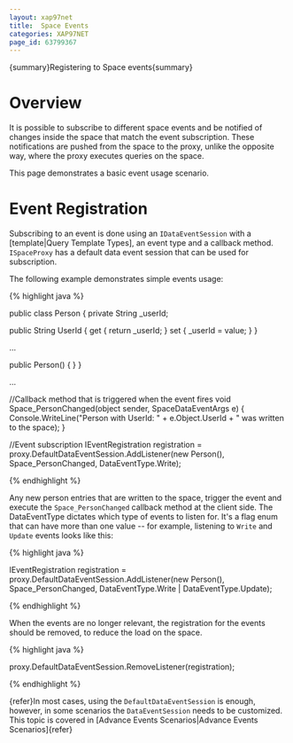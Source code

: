 ```yaml
---
layout: xap97net
title:  Space Events
categories: XAP97NET
page_id: 63799367
---
```


{summary}Registering to Space events{summary}

# Overview

It is possible to subscribe to different space events and be notified of changes inside the space that match the event subscription. These notifications are pushed from the space to the proxy, unlike the opposite way, where the proxy executes queries on the space.

This page demonstrates a basic event usage scenario.

# Event Registration

Subscribing to an event is done using an `IDataEventSession` with a [template|Query Template Types], an event type and a callback method. `ISpaceProxy` has a default data event session that can be used for subscription.

The following example demonstrates simple events usage:

{% highlight java %}

public class Person
{
  private String _userId;

  public String UserId
  {
    get { return _userId; }
    set { _userId = value; }
  }

  ...

  public Person()
  {
  }
}

...

//Callback method that is triggered when the event fires
void Space_PersonChanged(object sender, SpaceDataEventArgs<Person> e)
{
  Console.WriteLine("Person with UserId: " + e.Object.UserId + " was written to the space);
}

//Event subscription
IEventRegistration registration = proxy.DefaultDataEventSession.AddListener(new Person(),
                                                                            Space_PersonChanged,
                                                                            DataEventType.Write);

{% endhighlight %}


Any new person entries that are written to the space, trigger the event and execute the `Space_PersonChanged` callback method at the client side.
The DataEventType dictates which type of events to listen for. It's a flag enum that can have more than one value -- for example, listening to `Write` and `Update` events looks like this:

{% highlight java %}

IEventRegistration registration = proxy.DefaultDataEventSession.AddListener(new Person(),
                                                                            Space_PersonChanged,
                                                                            DataEventType.Write | DataEventType.Update);

{% endhighlight %}


When the events are no longer relevant, the registration for the events should be removed, to reduce the load on the space.

{% highlight java %}

proxy.DefaultDataEventSession.RemoveListener(registration);

{% endhighlight %}


{refer}In most cases, using the `DefaultDataEventSession` is enough, however, in some scenarios the `DataEventSession` needs to be customized. This topic is covered in [Advance Events Scenarios|Advance Events Scenarios]{refer}